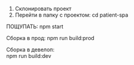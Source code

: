 1. Cклонировать проект
2. Перейти в папку с проектом: cd patient-spa

ПОЩУПАТЬ: npm start

Сборка в прод:
 	npm run build:prod
  
Сборка в девелоп:  
	npm run build:dev